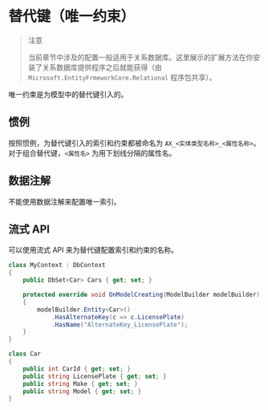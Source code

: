 # 替代键（唯一约束）

> 注意
>
> 当前章节中涉及的配置一般适用于关系数据库。这里展示的扩展方法在你安装了关系数据库提供程序之后就能获得（由`Microsoft.EntityFrmeworkCore.Relational` 程序包共享）。

唯一约束是为模型中的替代键引入的。

## 惯例

按照惯例，为替代键引入的索引和约束都被命名为 `AX_<实体类型名称>_<属性名称>`。对于组合替代键，`<属性名>` 为用下划线分隔的属性名。

## 数据注解

不能使用数据注解来配置唯一索引。

## 流式 API

可以使用流式 API 来为替代键配置索引和约束的名称。

```C#
class MyContext : DbContext
{
    public DbSet<Car> Cars { get; set; }

    protected override void OnModelCreating(ModelBuilder modelBuilder)
    {
        modelBuilder.Entity<Car>()
            .HasAlternateKey(c => c.LicensePlate)
            .HasName("AlternateKey_LicensePlate");
    }
}

class Car
{
    public int CarId { get; set; }
    public string LicensePlate { get; set; }
    public string Make { get; set; }
    public string Model { get; set; }
}
```